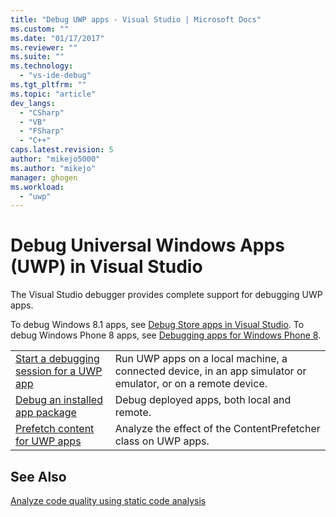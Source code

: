 ```yaml
---
title: "Debug UWP apps - Visual Studio | Microsoft Docs"
ms.custom: ""
ms.date: "01/17/2017"
ms.reviewer: ""
ms.suite: ""
ms.technology: 
  - "vs-ide-debug"
ms.tgt_pltfrm: ""
ms.topic: "article"
dev_langs: 
  - "CSharp"
  - "VB"
  - "FSharp"
  - "C++"
caps.latest.revision: 5
author: "mikejo5000"
ms.author: "mikejo"
manager: ghogen
ms.workload: 
  - "uwp"
---
```

# Debug Universal Windows Apps (UWP) in Visual Studio

The Visual Studio debugger provides complete support for debugging UWP apps. 
  
To debug Windows 8.1 apps, see [Debug Store apps in Visual Studio](https://msdn.microsoft.com/en-us/library/hh441472.aspx). To debug Windows Phone 8 apps, see [Debugging apps for Windows Phone 8](https://msdn.microsoft.com/library/windows/apps/ff402572(v=vs.105).aspx).  
  
|||  
|-|-|  
|[Start a debugging session for a UWP app](../debugger/start-a-debugging-session-for-a-store-app-in-visual-studio-vb-csharp-cpp-and-xaml.md)|Run UWP apps on a local machine, a connected device, in an app simulator or emulator, or on a remote device.|  
|[Debug an installed app package](../debugger/debug-installed-app-package.md)|Debug deployed apps, both local and remote.|
|[Prefetch content for UWP apps](../debugger/prefetch-content-for-windows-store-apps.md)|Analyze the effect of the ContentPrefetcher class on UWP apps.|  
  
## See Also  
 [Analyze code quality using static code analysis](../test/analyze-the-code-quality-of-store-apps-using-visual-studio-static-code-analysis.md)